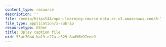 ```yaml
---
content_type: resource
description: ''
file: /media/https%3A/open-learning-course-data-rc.s3.amazonaws.com/8-701-introduction-to-nuclear-and-particle-physics-fall-2020/55ac70a4ba19c27ac5298ad36b97eee9_u46_GiV2iFc.srt
file_type: application/x-subrip
resourcetype: Other
title: 3play caption file
uid: 55ac70a4-ba19-c27a-c529-8ad36b97eee9
---
```

